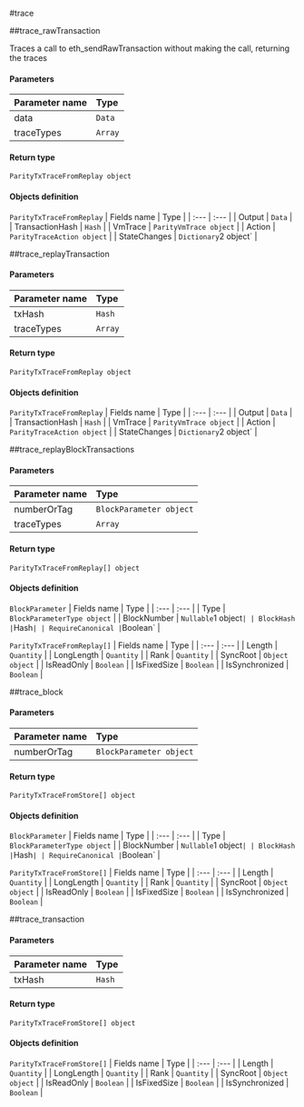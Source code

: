 #trace

##trace\_rawTransaction

Traces a call to eth_sendRawTransaction without making the call, returning the traces 

#### **Parameters**

| Parameter name | Type |
| :--- | :--- |
| data | `Data` |
| traceTypes | `Array` |

#### Return type
`ParityTxTraceFromReplay object`

#### Objects definition

`ParityTxTraceFromReplay`
| Fields name | Type |
| :--- | :--- |
| Output | `Data` |
| TransactionHash | `Hash` |
| VmTrace | `ParityVmTrace object` |
| Action | `ParityTraceAction object` |
| StateChanges | `Dictionary`2 object` |

##trace\_replayTransaction

 

#### **Parameters**

| Parameter name | Type |
| :--- | :--- |
| txHash | `Hash` |
| traceTypes | `Array` |

#### Return type
`ParityTxTraceFromReplay object`

#### Objects definition

`ParityTxTraceFromReplay`
| Fields name | Type |
| :--- | :--- |
| Output | `Data` |
| TransactionHash | `Hash` |
| VmTrace | `ParityVmTrace object` |
| Action | `ParityTraceAction object` |
| StateChanges | `Dictionary`2 object` |

##trace\_replayBlockTransactions

 

#### **Parameters**

| Parameter name | Type |
| :--- | :--- |
| numberOrTag | `BlockParameter object` |
| traceTypes | `Array` |

#### Return type
`ParityTxTraceFromReplay[] object`

#### Objects definition

`BlockParameter`
| Fields name | Type |
| :--- | :--- |
| Type | `BlockParameterType object` |
| BlockNumber | `Nullable`1 object` |
| BlockHash | `Hash` |
| RequireCanonical | `Boolean` |

`ParityTxTraceFromReplay[]`
| Fields name | Type |
| :--- | :--- |
| Length | `Quantity` |
| LongLength | `Quantity` |
| Rank | `Quantity` |
| SyncRoot | `Object object` |
| IsReadOnly | `Boolean` |
| IsFixedSize | `Boolean` |
| IsSynchronized | `Boolean` |

##trace\_block

 

#### **Parameters**

| Parameter name | Type |
| :--- | :--- |
| numberOrTag | `BlockParameter object` |

#### Return type
`ParityTxTraceFromStore[] object`

#### Objects definition

`BlockParameter`
| Fields name | Type |
| :--- | :--- |
| Type | `BlockParameterType object` |
| BlockNumber | `Nullable`1 object` |
| BlockHash | `Hash` |
| RequireCanonical | `Boolean` |

`ParityTxTraceFromStore[]`
| Fields name | Type |
| :--- | :--- |
| Length | `Quantity` |
| LongLength | `Quantity` |
| Rank | `Quantity` |
| SyncRoot | `Object object` |
| IsReadOnly | `Boolean` |
| IsFixedSize | `Boolean` |
| IsSynchronized | `Boolean` |

##trace\_transaction

 

#### **Parameters**

| Parameter name | Type |
| :--- | :--- |
| txHash | `Hash` |

#### Return type
`ParityTxTraceFromStore[] object`

#### Objects definition

`ParityTxTraceFromStore[]`
| Fields name | Type |
| :--- | :--- |
| Length | `Quantity` |
| LongLength | `Quantity` |
| Rank | `Quantity` |
| SyncRoot | `Object object` |
| IsReadOnly | `Boolean` |
| IsFixedSize | `Boolean` |
| IsSynchronized | `Boolean` |


